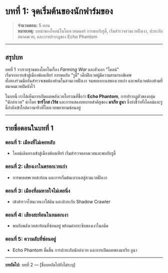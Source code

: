 # บทที่ 1: จุดเริ่มต้นของนักฟาร์มของ

> **จำนวนตอน:** 5 ตอน  
> **หมายเหตุ:** บทนำของไคลน์ในโลกเวทมนตร์ การพบกับรูดี้, เริ่มสำรวจสวนเวทฝั่งเงา, ปะทะกับสมาคมเวท, และการปรากฏของ Echo Phantom

---

## สรุปบท

บทที่ 1 วางรากฐานของโลกในเรื่อง *Farming War* และตัวเอก "ไคลน์"  
เริ่มจากการเข้าสู่เมืองฟอลเทียร์ การพบกับ "รูดี้" เด็กฝึกเวทผู้มีความสามารถพิเศษ  
ทั้งสองร่วมมือกันสำรวจเขตต้องห้ามในสวนเวทฝั่งเงา จนพบเบาะแสของเวทเก่า และพลังเวทต้องห้ามที่สมาคมเวทปิดบังไว้

ในบทนี้ เราได้เห็นการเปิดเผยพลังเวทโบราณที่ชื่อว่า **Echo Phantom**, การปรากฏตัวของกลุ่ม "นักล่าเวท" นำโดย **ซาร์โกส เวิร์ธ** และการแสดงบทบาทสำคัญของ **มาเรีย ลูนา** ซึ่งบ่งชี้ว่าทั้งไคลน์และรูดี้กำลังเข้าใกล้ความจริงที่โลกเวทพยายามซ่อนอยู่

---

## รายชื่อตอนในบทที่ 1

###  ตอนที่ 1: เมืองที่ไม่เคยหลับ
- ไคลน์เดินทางเข้าสู่เมืองฟอลเทียร์ เริ่มสำรวจตลาดเวทและพบกับรูดี้

###  ตอนที่ 2: เสียงเงาในตรอกเวทเก่า
- การพบเศษเวทสะท้อน และการเริ่มต้นเบาะแสสู่สวนเวทฝั่งเงา

###  ตอนที่ 3: เมืองที่ลมหายใจไม่เคยนิ่ง
- เข้าสำรวจโซนเวทเงาใต้ดิน และปะทะกับ Shadow Crawler

###  ตอนที่ 4: เสียงสะท้อนในหมอกเงา
- พบกับพลังเวทสะท้อนที่ซ่อนอยู่ พร้อมคำกระซิบของเงาในอดีต

###  ตอนที่ 5: ความลับที่ซ่อนอยู่
- Echo Phantom ตื่นขึ้น การปะทะกับนักล่าเวท และการเปิดเผยของมาเรีย ลูนา

---

**บทถัดไป:** บทที่ 2 — [ชื่อบทถัดไปยังไม่ระบุ]

